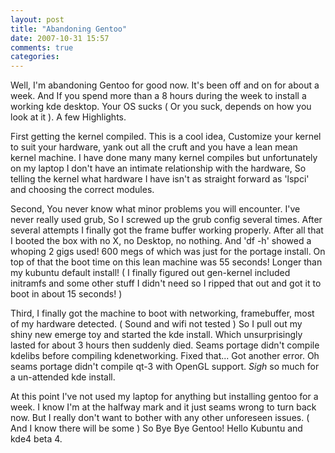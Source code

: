 ```yaml
---
layout: post
title: "Abandoning Gentoo"
date: 2007-10-31 15:57
comments: true
categories: 
---
```


Well, I'm abandoning Gentoo for good now. It's been off and on for about a
week. And If you spend more than a 8 hours during the week to install a working
kde desktop. Your OS sucks ( Or you suck, depends on how you look at it ). A
few Highlights.
<!-- more -->
First getting the kernel compiled. This is a cool idea, Customize your kernel
to suit your hardware, yank out all the cruft and you have a lean mean kernel
machine. I have done many many kernel compiles but unfortunately on my laptop I
don't have an intimate relationship with the hardware, So telling the kernel
what hardware I have isn't as straight forward as 'lspci' and choosing the
correct modules.

Second, You never know what minor problems you will encounter. I've never
really used grub, So I screwed up the grub config several times. After several
attempts I finally got the frame buffer working properly. After all that I
booted the box with no X, no Desktop, no nothing. And 'df -h' showed a whoping
2 gigs used! 600 megs of which was just for the portage install. On top of that
the boot time on this lean machine was 55 seconds! Longer than my kubuntu
default install! ( I finally figured out gen-kernel included initramfs and some
other stuff I didn't need so I ripped that out and got it to boot in about 15
seconds! )

Third, I finally got the machine to boot with networking, framebuffer, most of
my hardware detected. ( Sound and wifi not tested ) So I pull out my shiny new
emerge toy and started the kde install. Which unsurprisingly lasted for about 3
hours then suddenly died. Seams portage didn't compile kdelibs before compiling
kdenetworking. Fixed that... Got another error. Oh seams portage didn't compile
qt-3 with OpenGL support. *Sigh* so much for a un-attended kde install.

At this point I've not used my laptop for anything but installing gentoo for a
week. I know I'm at the halfway mark and it just seams wrong to turn back now.
But I really don't want to bother with any other unforeseen issues. ( And I
know there will be some ) So Bye Bye Gentoo! Hello Kubuntu and kde4 beta 4.


